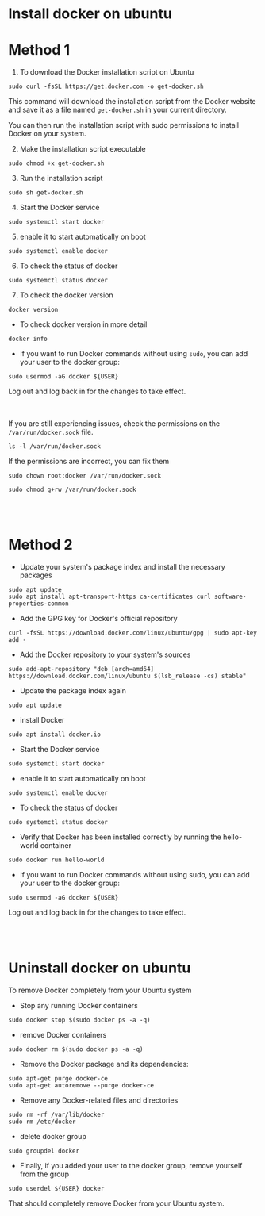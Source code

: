 # Install docker on ubuntu

# Method 1

1. To download the Docker installation script on Ubuntu
``` 
sudo curl -fsSL https://get.docker.com -o get-docker.sh 
```
This command will download the installation script from the Docker website and save it as a file named `get-docker.sh` in your current directory.

You can then run the installation script with sudo permissions to install Docker on your system.

2. Make the installation script executable
```
sudo chmod +x get-docker.sh
```
3. Run the installation script
```
sudo sh get-docker.sh
```
4. Start the Docker service
```
sudo systemctl start docker
```
5. enable it to start automatically on boot
```
sudo systemctl enable docker
```
6. To check the status of docker
```
sudo systemctl status docker
```
7. To check the docker version
```
docker version
```
* To check docker version in more detail
```
docker info
```
* If you want to run Docker commands without using `sudo`, you can add your user to the docker group:
```
sudo usermod -aG docker ${USER}
```
Log out and log back in for the changes to take effect.

<br></br>
If you are still experiencing issues, check the permissions on the `/var/run/docker.sock` file.

```
ls -l /var/run/docker.sock
```
If the permissions are incorrect, you can fix them
```
sudo chown root:docker /var/run/docker.sock
```
```
sudo chmod g+rw /var/run/docker.sock
```

<br></br>
# Method 2

* Update your system's package index and install the necessary packages
```
sudo apt update
sudo apt install apt-transport-https ca-certificates curl software-properties-common
```
* Add the GPG key for Docker's official repository
```
curl -fsSL https://download.docker.com/linux/ubuntu/gpg | sudo apt-key add -
```
* Add the Docker repository to your system's sources
```
sudo add-apt-repository "deb [arch=amd64] https://download.docker.com/linux/ubuntu $(lsb_release -cs) stable"
```
* Update the package index again
```
sudo apt update
```
* install Docker
```
sudo apt install docker.io
```
* Start the Docker service 
```
sudo systemctl start docker
```
* enable it to start automatically on boot
```
sudo systemctl enable docker
```
* To check the status of docker
```
sudo systemctl status docker
```
* Verify that Docker has been installed correctly by running the hello-world container
```
sudo docker run hello-world
```
* If you want to run Docker commands without using sudo, you can add your user to the docker group:
```
sudo usermod -aG docker ${USER}
```
Log out and log back in for the changes to take effect.

<br></br>
# Uninstall docker on ubuntu
To remove Docker completely from your Ubuntu system

* Stop any running Docker containers
```
sudo docker stop $(sudo docker ps -a -q)
```
* remove Docker containers
```
sudo docker rm $(sudo docker ps -a -q)
```
* Remove the Docker package and its dependencies:
```
sudo apt-get purge docker-ce
sudo apt-get autoremove --purge docker-ce
```
* Remove any Docker-related files and directories
```
sudo rm -rf /var/lib/docker
sudo rm /etc/docker
```
* delete docker group
```
sudo groupdel docker
```
* Finally, if you added your user to the docker group, remove yourself from the group
```
sudo userdel ${USER} docker
```
That should completely remove Docker from your Ubuntu system.

























